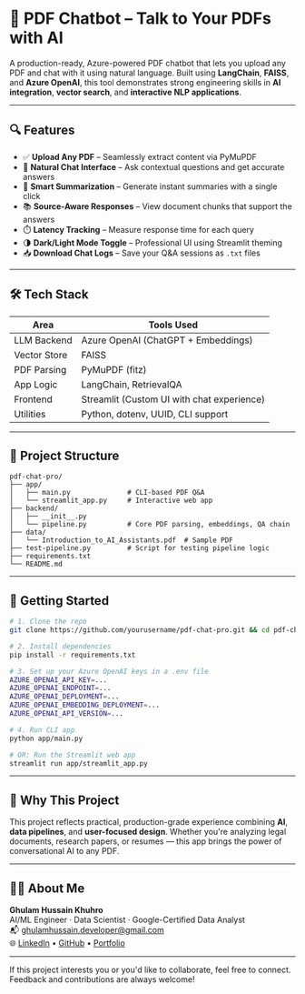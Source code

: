 # 📄 PDF Chatbot – Talk to Your PDFs with AI

A production-ready, Azure-powered PDF chatbot that lets you upload any PDF and chat with it using natural language. Built using **LangChain**, **FAISS**, and **Azure OpenAI**, this tool demonstrates strong engineering skills in **AI integration**, **vector search**, and **interactive NLP applications**.

---

## 🔍 Features

- ✅ **Upload Any PDF** – Seamlessly extract content via PyMuPDF  
- 💬 **Natural Chat Interface** – Ask contextual questions and get accurate answers  
- 🧠 **Smart Summarization** – Generate instant summaries with a single click  
- 📚 **Source-Aware Responses** – View document chunks that support the answers  
- ⏱️ **Latency Tracking** – Measure response time for each query  
- 🌗 **Dark/Light Mode Toggle** – Professional UI using Streamlit theming  
- 📥 **Download Chat Logs** – Save your Q&A sessions as `.txt` files  

---

## 🛠️ Tech Stack

| Area         | Tools Used                                 |
|--------------|---------------------------------------------|
| LLM Backend  | Azure OpenAI (ChatGPT + Embeddings)         |
| Vector Store | FAISS                                       |
| PDF Parsing  | PyMuPDF (fitz)                              |
| App Logic    | LangChain, RetrievalQA                      |
| Frontend     | Streamlit (Custom UI with chat experience)  |
| Utilities    | Python, dotenv, UUID, CLI support           |

---

## 📁 Project Structure

```
pdf-chat-pro/
├── app/
│   ├── main.py              # CLI-based PDF Q&A
│   └── streamlit_app.py     # Interactive web app
├── backend/
│   ├── __init__.py
│   └── pipeline.py          # Core PDF parsing, embeddings, QA chain
├── data/
│   └── Introduction_to_AI_Assistants.pdf  # Sample PDF
├── test-pipeline.py         # Script for testing pipeline logic
├── requirements.txt
└── README.md
```

---

## 🚀 Getting Started

```bash
# 1. Clone the repo
git clone https://github.com/yourusername/pdf-chat-pro.git && cd pdf-chat-pro

# 2. Install dependencies
pip install -r requirements.txt

# 3. Set up your Azure OpenAI keys in a .env file
AZURE_OPENAI_API_KEY=...
AZURE_OPENAI_ENDPOINT=...
AZURE_OPENAI_DEPLOYMENT=...
AZURE_OPENAI_EMBEDDING_DEPLOYMENT=...
AZURE_OPENAI_API_VERSION=...

# 4. Run CLI app
python app/main.py

# OR: Run the Streamlit web app
streamlit run app/streamlit_app.py
```

---

## 🎯 Why This Project

This project reflects practical, production-grade experience combining **AI**, **data pipelines**, and **user-focused design**. Whether you're analyzing legal documents, research papers, or resumes — this app brings the power of conversational AI to any PDF.

---

## 👨‍💻 About Me

**Ghulam Hussain Khuhro**  
AI/ML Engineer · Data Scientist · Google-Certified Data Analyst  
📬 ghulamhussain.developer@gmail.com  
🌐 [LinkedIn](#) • [GitHub](#) • [Portfolio](#)

---

If this project interests you or you'd like to collaborate, feel free to connect. Feedback and contributions are always welcome!
